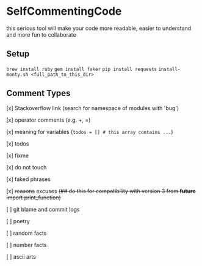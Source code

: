 # SelfCommentingCode
this serious tool will make your code more readable, easier to understand and more fun to collaborate


## Setup
`brew install ruby`
`gem install faker`
`pip install requests`
`install-monty.sh <full_path_to_this_dir>`

## Comment Types

[x] Stackoverflow link (search for namespace of modules with 'bug')

[x] operator comments (e.g. +, =)

[x] meaning for variables (`todos = [] # this array contains ...`)

[x] todos

[x] fixme

[x] do not touch

[x] faked phrases

[x] ~~reasons~~ excuses ~~(## do this for compatibility with version 3 from __future__ import print_function)~~

[ ] git blame and commit logs

[ ] poetry

[ ] random facts

[ ] number facts

[ ] ascii arts

